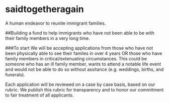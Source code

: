 # saidtogetheragain
A human endeavor to reunite immigrant families.

##Building a fund to help immigrants who have not been able to be with their family members in a very long time.

###To start
 We will be accepting applications from those who have not been physically able to see their familes in over 4 years OR those who have family members in critical/extenuating circumstances. This could be someone who has an ill family member, wants to attend a notable life event and would not be able to do so without assitance (e.g. weddings, births, and funerals).

 Each application will be reviewed on a case by case basis, based on our rubric. 
We publish this rubric for transparency and to honor our commitment to fair treatment of all applicants. 
